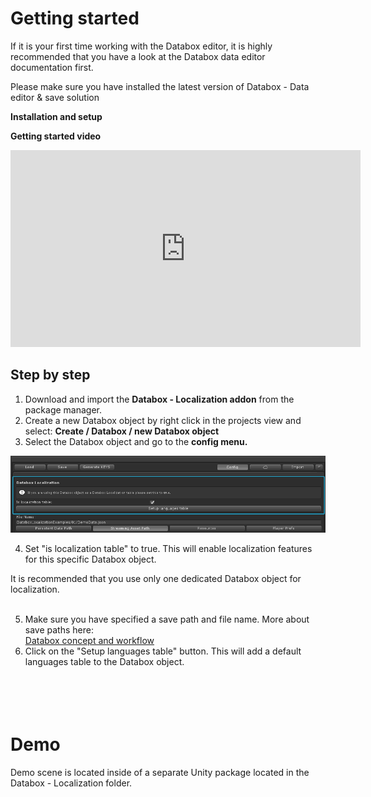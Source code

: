 Getting started
===============

If it is your first time working with the Databox editor, 
it is highly recommended that you have a look at the Databox data editor documentation first.<br>

<div class="alert alert-warning">
Please make sure you have installed the latest version of Databox - Data editor & save solution
</div>


**Installation and setup**

**Getting started video**
<iframe width="560" height="315" src="https://www.youtube.com/embed/vMbT8kTAAEI" frameborder="0" allow="accelerometer; autoplay; clipboard-write; encrypted-media; gyroscope; picture-in-picture" allowfullscreen></iframe>

Step by step
------------
1. Download and import the <strong>Databox - Localization addon</strong> from the package manager. 
2. Create a new Databox object by right click in the projects view and select: <strong>Create / Databox / new Databox object</strong>
3. Select the Databox object and go to the <strong>config menu.</strong>

![isLocalization](img/isLocalization.png)  

4. Set "is localization table" to true. This will enable localization features for this specific Databox object.

<div class="alert alert-warning">
It is recommended that you use only one dedicated Databox object for localization.
</div><br>

5. Make sure you have specified a save path and file name. More about save paths here:<br>
<a href="http://databox.doorfortyfour.com/documentation/concept_and_workflow">Databox concept and workflow</a>
6. Click on the "Setup languages table" button. This will add a default languages table to the Databox object.


<br><br>
Demo
=====

Demo scene is located inside of a separate Unity package located in the Databox - Localization folder.
